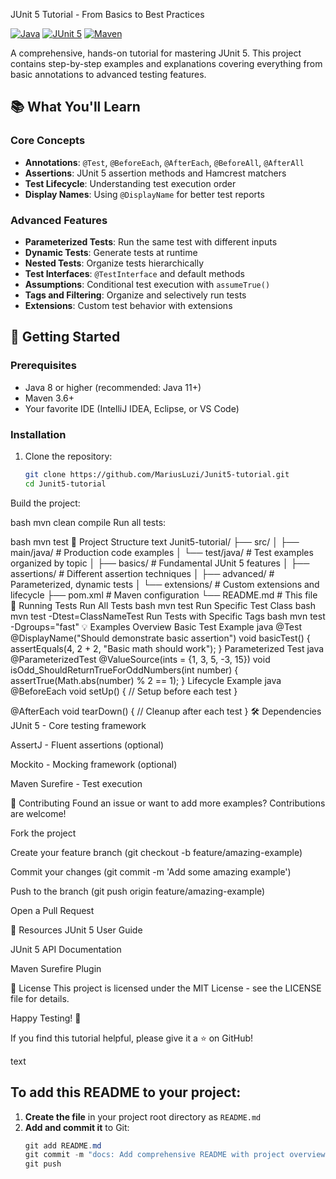 JUnit 5 Tutorial - From Basics to Best Practices

[![Java](https://img.shields.io/badge/Java-17+-blue.svg)](https://java.com)
[![JUnit 5](https://img.shields.io/badge/JUnit-5-brightgreen.svg)](https://junit.org/junit5/)
[![Maven](https://img.shields.io/badge/Build-Maven-orange.svg)](https://maven.apache.org)

A comprehensive, hands-on tutorial for mastering JUnit 5. This project contains step-by-step examples and explanations covering everything from basic annotations to advanced testing features.

## 📚 What You'll Learn

### Core Concepts
- **Annotations**: `@Test`, `@BeforeEach`, `@AfterEach`, `@BeforeAll`, `@AfterAll`
- **Assertions**: JUnit 5 assertion methods and Hamcrest matchers
- **Test Lifecycle**: Understanding test execution order
- **Display Names**: Using `@DisplayName` for better test reports

### Advanced Features
- **Parameterized Tests**: Run the same test with different inputs
- **Dynamic Tests**: Generate tests at runtime
- **Nested Tests**: Organize tests hierarchically
- **Test Interfaces**: `@TestInterface` and default methods
- **Assumptions**: Conditional test execution with `assumeTrue()`
- **Tags and Filtering**: Organize and selectively run tests
- **Extensions**: Custom test behavior with extensions

## 🚀 Getting Started

### Prerequisites
- Java 8 or higher (recommended: Java 11+)
- Maven 3.6+
- Your favorite IDE (IntelliJ IDEA, Eclipse, or VS Code)

### Installation
1. Clone the repository:
   ```bash
   git clone https://github.com/MariusLuzi/Junit5-tutorial.git
   cd Junit5-tutorial
Build the project:

bash
mvn clean compile
Run all tests:

bash
mvn test
📁 Project Structure
text
Junit5-tutorial/
├── src/
│   ├── main/java/      # Production code examples
│   └── test/java/      # Test examples organized by topic
│       ├── basics/     # Fundamental JUnit 5 features
│       ├── assertions/ # Different assertion techniques
│       ├── advanced/   # Parameterized, dynamic tests
│       └── extensions/ # Custom extensions and lifecycle
├── pom.xml            # Maven configuration
└── README.md          # This file
🧪 Running Tests
Run All Tests
bash
mvn test
Run Specific Test Class
bash
mvn test -Dtest=ClassNameTest
Run Tests with Specific Tags
bash
mvn test -Dgroups="fast"
💡 Examples Overview
Basic Test Example
java
@Test
@DisplayName("Should demonstrate basic assertion")
void basicTest() {
    assertEquals(4, 2 + 2, "Basic math should work");
}
Parameterized Test
java
@ParameterizedTest
@ValueSource(ints = {1, 3, 5, -3, 15})
void isOdd_ShouldReturnTrueForOddNumbers(int number) {
    assertTrue(Math.abs(number) % 2 == 1);
}
Lifecycle Example
java
@BeforeEach
void setUp() {
    // Setup before each test
}

@AfterEach
void tearDown() {
    // Cleanup after each test
}
🛠 Dependencies
JUnit 5 - Core testing framework

AssertJ - Fluent assertions (optional)

Mockito - Mocking framework (optional)

Maven Surefire - Test execution

🤝 Contributing
Found an issue or want to add more examples? Contributions are welcome!

Fork the project

Create your feature branch (git checkout -b feature/amazing-example)

Commit your changes (git commit -m 'Add some amazing example')

Push to the branch (git push origin feature/amazing-example)

Open a Pull Request

📖 Resources
JUnit 5 User Guide

JUnit 5 API Documentation

Maven Surefire Plugin

📄 License
This project is licensed under the MIT License - see the LICENSE file for details.

Happy Testing! 🎯

If you find this tutorial helpful, please give it a ⭐ on GitHub!

text

## To add this README to your project:

1. **Create the file** in your project root directory as `README.md`
2. **Add and commit it** to Git:
   ```powershell
   git add README.md
   git commit -m "docs: Add comprehensive README with project overview"
   git push
